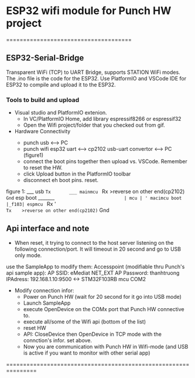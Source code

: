 # ESP32 wifi module for Punch HW project
=====================================

## ESP32-Serial-Bridge
Transparent WiFi (TCP) to UART Bridge, supports STATION WiFi modes. The .ino file is the code for the ESP32. Use PlatformIO and VSCode IDE for ESP32 to compile and upload it to the ESP32.

### Tools to build and upload
* Visual studio and PlatformIO extenion.
	* In VC/PlatformIO Home, add library espressif8266 or espressif32
	* Open the Wifi project/folder that you checked out from gif.
* Hardware Connectivity <todo>
	* punch usb <--> PC
	* punch wifi esp32 uart <--> cp2102 usb-uart convertor <--> PC (figure1)
	* connect the boot pins together then upload vs. VSCode. Remember to reset the HW.
	* click Upload button in the PlatformIO toolbar
	* disconnect eh boot pins. reset.

figure 1:								___ usb
							 ` Tx		___
					mainmcu	 ` Rx	>reverse on other end(cp2102)
							 ` Gnd
		`  esp boot					_______
		`							| mcu |
					' macimcu boot	|_f103|
espmcu	` Rx		'						
		` Tx	>reverse on other end(cp2102)
		` Gnd


## Api interface and note
* When reset, it  trying to connect to the host server listening on the following connection/port. It will timeout in 20 second and go to USB only mode. 

use the SampleApp to modify them: 
Accesspoint (modifiable thru Punch's api sample app):
AP SSID: eMediat NET_EXT
AP Password: thanhtruong
IPAdress: 192.168.1.10:9500 <-> STM32F103RB mcu COM2

* Modify connection infor:
	* Power on Punch HW (wait for 20 second for it go into USB mode)
	* Launch SampleApp
	* execute OpenDevice on the COMx port that Punch HW connective to.
	* execute all/some of the Wifi api (bottom of the list)
	* reset HW
	* API: CloseDevice then OpenDevice in TCP mode with the connction's infor. set above.
	* Now you are communication with Punch HW in Wifi-mode (and USB is active if you want to monitor with other serial app)


===============================================================

